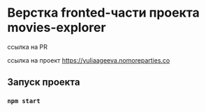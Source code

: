# Верстка fronted-части проекта movies-explorer

ссылка на PR 

ссылка на проект https://yuliaageeva.nomoreparties.co

## Запуск проекта

### `npm start`

